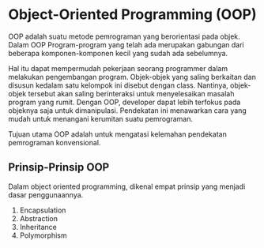 # Object-Oriented Programming (OOP)

OOP adalah suatu metode pemrograman yang berorientasi pada objek. Dalam OOP Program-program yang telah ada merupakan gabungan dari beberapa komponen-komponen kecil yang sudah ada sebelumnya. 

Hal itu dapat mempermudah pekerjaan seorang programmer dalam melakukan pengembangan program. Objek-objek yang saling berkaitan dan disusun kedalam satu kelompok ini disebut dengan class. Nantinya, objek-objek tersebut akan saling berinteraksi untuk menyelesaikan masalah program yang rumit. Dengan OOP, developer dapat lebih terfokus pada objeknya saja untuk dimanipulasi. Pendekatan ini menawarkan cara yang mudah untuk menangani kerumitan suatu pemrograman.

Tujuan utama OOP adalah untuk mengatasi kelemahan pendekatan pemrograman konvensional.

## Prinsip-Prinsip OOP

Dalam object oriented programming, dikenal empat prinsip yang menjadi dasar penggunaannya.

1. Encapsulation
2. Abstraction
3. Inheritance
4. Polymorphism